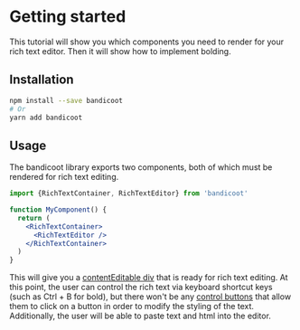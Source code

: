 # Getting started
This tutorial will show you which components you need to render for your rich text editor. Then it will show how to implement bolding.

## Installation
```sh
npm install --save bandicoot
# Or
yarn add bandicoot
```

## Usage
The bandicoot library exports two components, both of which must be rendered for rich text editing.

```jsx
import {RichTextContainer, RichTextEditor} from 'bandicoot'

function MyComponent() {
  return (
    <RichTextContainer>
      <RichTextEditor />
    </RichTextContainer>
  )
}
```

This will give you a [contentEditable div](/concepts/content-editable.md) that is ready for rich text editing.
At this point, the user can control the rich text via keyboard shortcut keys (such as Ctrl + B for bold),
but there won't be any [control buttons](/concepts/control-button.md) that allow them to click on a button
in order to modify the styling of the text. Additionally, the user will be able to paste text and html into the editor.
